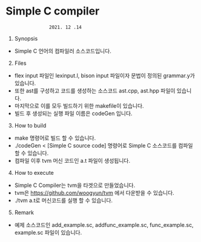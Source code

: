 # Simple C compiler
                    2021. 12 .14
1. Synopsis
 - Simple C 언어의 컴파일러 소스코드입니다.

2. Files
 - flex input 파일인 lexinput.l, bison input 파일이자 문법이 정의된 grammar.y가 있습니다.
 - 또한 ast를 구성하고 코드를 생성하는 소스코드 ast.cpp, ast.hpp 파일이 있습니다.
 - 마지막으로 이를 모두 빌드하기 위한 makefile이 있습니다.
 - 빌드 후 생성되는 실행 파일 이름은 codeGen 입니다.

3. How to build
 - make 명령어로 빌드 할 수 있습니다.
 - ./codeGen < [Simple C source code] 명령어로 Simple C 소스코드를 컴파일 할 수 있습니다.
 - 컴파일 이후 tvm 머신 코드인 a.t 파일이 생성됩니다.

4. How to execute
 - Simple C Compiler는 tvm을 타겟으로 만들었습니다.
 - tvm은 https://github.com/woogyun/tvm 에서 다운받을 수 있습니다.
 - ./tvm a.t로 머신코드를 실행 할 수 있습니다.

5. Remark
 - 예제 소스코드인 add_example.sc, addfunc_example.sc, func_example.sc, example.sc 파일이 있습니다.